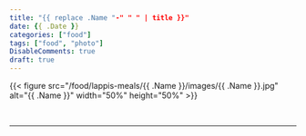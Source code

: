 ```yaml
---
title: "{{ replace .Name "-" " " | title }}"
date: {{ .Date }}
categories: ["food"]
tags: ["food", "photo"]
DisableComments: true
draft: true
---
```


{{< figure src="/food/lappis-meals/{{ .Name }}/images/{{ .Name }}.jpg" alt="{{ .Name }}" width="50%" height="50%" >}}

<br>

---